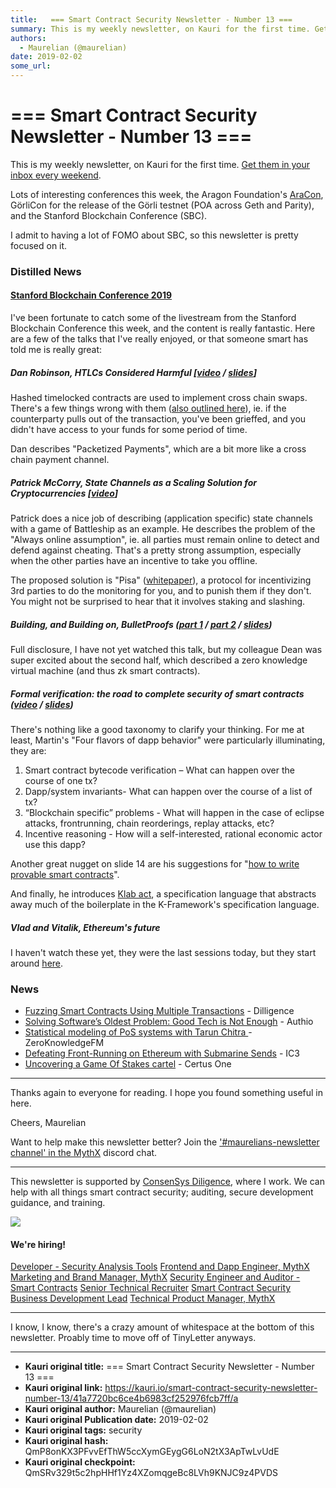 ```yaml
---
title:   === Smart Contract Security Newsletter - Number 13 ===
summary: This is my weekly newsletter, on Kauri for the first time. Get them in your inbox every weekend. Lots of interesting conferences this week, the Aragon Foundations AraCon, GörliCon for the release of the Görli testnet (POA across Geth and Parity), and the Stanford Blockchain Conference (SBC). I admit to having a lot of FOMO about SBC, so this newsletter is pretty focused on it. Distilled NewsStanford Blockchain Conference 2019 Ive been fortunate to catch some of the livestream from the Stanford B
authors:
  - Maurelian (@maurelian)
date: 2019-02-02
some_url: 
---
```


#   === Smart Contract Security Newsletter - Number 13 ===


This is my weekly newsletter, on Kauri for the first time. [Get them in your inbox every weekend](https://tinyletter.com/smart-contract-security).

Lots of interesting conferences this week, the Aragon Foundation's [AraCon](https://aracon.one/), GörliCon for the release of the Görli testnet (POA across Geth and Parity), and the Stanford Blockchain Conference (SBC).

I admit to having a lot of FOMO about SBC, so this newsletter is pretty focused on it.


### Distilled News

#### [Stanford Blockchain Conference 2019](https://cyber.stanford.edu/sbc19) 

I've been fortunate to catch some of the livestream from the Stanford Blockchain Conference this week, and the content is really fantastic. Here are a few of the talks that I've really enjoyed, or that someone smart has told me is really great:

##### Dan Robinson, HTLCs Considered Harmful [[video](https://youtu.be/sQOfnsW6PTY?t=2741) / [slides](https://cyber.stanford.edu/sites/default/files/htlcs_considered_harmful.pdf)]

Hashed timelocked contracts are used to implement cross chain swaps. There's a few things wrong with them ([also outlined here](https://medium.com/crypto-economics/an-illustrated-primer-on-cross-currency-swaps-in-htlcs-da90a90b60a9)), ie. if the counterparty pulls out of the transaction, you've been grieffed, and you didn't have access to your funds for some period of time.

Dan describes "Packetized Payments", which are a bit more like a cross chain payment channel.

##### Patrick McCorry, State Channels as a Scaling Solution for Cryptocurrencies [[video](https://youtu.be/sQOfnsW6PTY?t=4563)]

Patrick does a nice job of describing (application specific) state channels with a game of Battleship as an example. He describes the problem of the "Always online assumption", ie. all parties must remain online to detect and defend against cheating. That's a pretty strong assumption, especially when the other parties have an incentive to take you offline. 

The proposed solution is "Pisa" ([whitepaper](http://www0.cs.ucl.ac.uk/staff/P.McCorry/pisa.pdf)), a protocol for incentivizing 3rd parties to do the monitoring for you, and to punish them if they don't. You might not be surprised to hear that it involves staking and slashing. 

##### Building, and Building on, BulletProofs ([part 1](https://youtu.be/XckwEw8FyEA?t=2062) / [part 2](https://youtu.be/XckwEw8FyEA?t=2752) / [slides](https://cyber.stanford.edu/sites/default/files/bulletproofs_sbc19.pdf))

Full disclosure, I have not yet watched this talk, but my colleague Dean was super excited about the second half, which described a zero knowledge virtual machine (and thus zk smart contracts).

##### Formal verification: the road to complete security of smart contracts ([video](https://youtu.be/sQOfnsW6PTY?t=18863) / [slides](https://docs.google.com/presentation/d/1-NkTBnE8P48BUllwkrz8Dey2BPApQ3-RFi_clSA68M4/edit#slide=id.g33c747f0ce_0_5))

There's nothing like a good taxonomy to clarify your thinking. For me at least, Martin's "Four flavors of dapp behavior" were particularly illuminating, they are: 

1. Smart contract bytecode verification – What can happen over the course of one tx?
2. Dapp/system invariants- What can happen over the course of a list of tx?
3. “Blockchain specific” problems - What will happen in the case of eclipse attacks, frontrunning, chain reorderings, replay attacks, etc?
4. Incentive reasoning - How will a self-interested, rational economic actor use this dapp?

Another great nugget on slide 14 are his suggestions for "[how to write provable smart contracts](https://docs.google.com/presentation/d/1-NkTBnE8P48BUllwkrz8Dey2BPApQ3-RFi_clSA68M4/edit#slide=id.g4ddfd94cc3_0_95)". 

And finally, he introduces [Klab act](https://github.com/dapphub/klab/blob/master/acts.md), a specification language that abstracts away much of the boilerplate in the K-Framework's specification language.


##### Vlad and Vitalik, Ethereum's future

I haven't watch these yet, they were the last sessions today, but they start around [here](https://youtu.be/U5fEvfAFs_o?t=18356).


### News
* [Fuzzing Smart Contracts Using Multiple Transactions](https://medium.com/consensys-diligence/fuzzing-smart-contracts-using-multiple-transactions-51471e4b3c69) - Dilligence
* [Solving Software’s Oldest Problem: Good Tech is Not Enough](https://medium.com/@wadeAlexC/solving-softwares-oldest-problem-good-tech-is-not-enough-2377cf810419) - Authio
* [Statistical modeling of PoS systems with Tarun Chitra
](https://www.zeroknowledge.fm/61) - ZeroKnowledgeFM
* [Defeating Front-Running on Ethereum with Submarine Sends](https://www.youtube.com/watch?v=N8PDKoptmPs) - IC3
* [Uncovering a Game Of Stakes cartel](https://medium.com/certus-one/uncovering-a-game-of-stakes-cartel-f895d9591da1) - Certus One

----

Thanks again to everyone for reading. I hope you found something useful in here.

Cheers,
Maurelian



Want to help make this newsletter better? Join the ['#maurelians-newsletter channel' in the MythX](https://discord.gg/X4u2aT) discord chat.

----

This newsletter is supported by [ConsenSys Diligence](https://consensys.net/diligence), where I work. We can help with all things smart contract security; auditing, secure development guidance, and training.

![](https://i.imgur.com/EyNCiSx.png)


#### We're hiring!

<a href="https://consensys.net/open-roles/1129067/">Developer - Security Analysis Tools</a>
<a href="https://consensys.net/open-roles/1401943/">Frontend and Dapp Engineer, MythX</a>
<a href="https://consensys.net/open-roles/1420298/">Marketing and Brand Manager, MythX</a>
<a href="https://consensys.net/open-roles/609611/">Security Engineer and Auditor - Smart Contracts</a>
<a href="https://consensys.net/open-roles/1401927/">Senior Technical Recruiter</a>
<a href="https://consensys.net/open-roles/902518/">Smart Contract Security Business Development Lead</a>
<a href="https://consensys.net/open-roles/1401931/">Technical Product Manager, MythX</a>

----

I know, I know, there's a crazy amount of whitespace at the bottom of this newsletter. Proably time to move off of TinyLetter anyways.


---

- **Kauri original title:**   === Smart Contract Security Newsletter - Number 13 ===
- **Kauri original link:** https://kauri.io/smart-contract-security-newsletter-number-13/41a7720bc6ce4b6983cf252976fcb7ff/a
- **Kauri original author:** Maurelian (@maurelian)
- **Kauri original Publication date:** 2019-02-02
- **Kauri original tags:** security
- **Kauri original hash:** QmP8onKX3PFvvEfThW5ccXymGEygG6LoN2tX3ApTwLvUdE
- **Kauri original checkpoint:** QmSRv329t5c2hpHHf1Yz4XZomqgeBc8LVh9KNJC9z4PVDS



